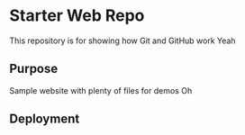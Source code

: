 # Starter Web Repo

This repository is for showing how Git and GitHub work
Yeah

## Purpose

Sample website with plenty of files for demos
Oh

## Deployment